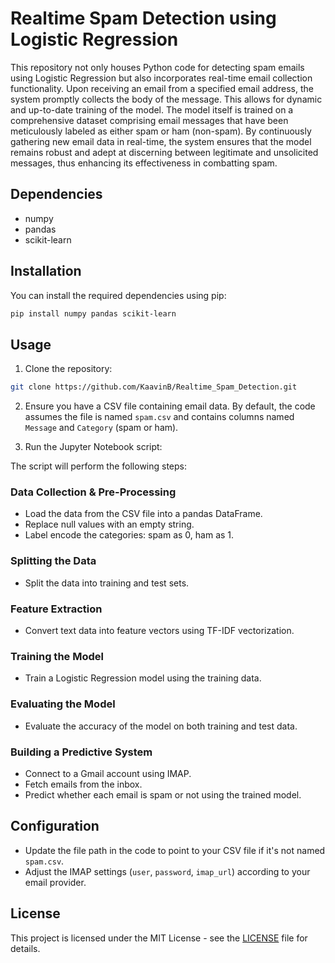 # Realtime Spam Detection using Logistic Regression

This repository not only houses Python code for detecting spam emails using Logistic Regression but also incorporates real-time email collection functionality. Upon receiving an email from a specified email address, the system promptly collects the body of the message. This allows for dynamic and up-to-date training of the model. The model itself is trained on a comprehensive dataset comprising email messages that have been meticulously labeled as either spam or ham (non-spam). By continuously gathering new email data in real-time, the system ensures that the model remains robust and adept at discerning between legitimate and unsolicited messages, thus enhancing its effectiveness in combatting spam.

## Dependencies

- numpy
- pandas
- scikit-learn

## Installation

You can install the required dependencies using pip:

```bash
pip install numpy pandas scikit-learn
```

## Usage

1. Clone the repository:

```bash
git clone https://github.com/KaavinB/Realtime_Spam_Detection.git
```

2. Ensure you have a CSV file containing email data. By default, the code assumes the file is named `spam.csv` and contains columns named `Message` and `Category` (spam or ham).

3. Run the Jupyter Notebook script:

The script will perform the following steps:

### Data Collection & Pre-Processing

- Load the data from the CSV file into a pandas DataFrame.
- Replace null values with an empty string.
- Label encode the categories: spam as 0, ham as 1.

### Splitting the Data

- Split the data into training and test sets.

### Feature Extraction

- Convert text data into feature vectors using TF-IDF vectorization.

### Training the Model

- Train a Logistic Regression model using the training data.

### Evaluating the Model

- Evaluate the accuracy of the model on both training and test data.

### Building a Predictive System

- Connect to a Gmail account using IMAP.
- Fetch emails from the inbox.
- Predict whether each email is spam or not using the trained model.

## Configuration

- Update the file path in the code to point to your CSV file if it's not named `spam.csv`.
- Adjust the IMAP settings (`user`, `password`, `imap_url`) according to your email provider.

## License

This project is licensed under the MIT License - see the [LICENSE](LICENSE) file for details.
